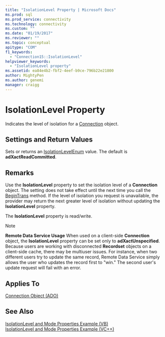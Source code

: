 ```yaml
---
title: "IsolationLevel Property | Microsoft Docs"
ms.prod: sql
ms.prod_service: connectivity
ms.technology: connectivity
ms.custom: ""
ms.date: "01/19/2017"
ms.reviewer: ""
ms.topic: conceptual
apitype: "COM"
f1_keywords: 
  - "Connection15::IsolationLevel"
helpviewer_keywords: 
  - "IsolationLevel property"
ms.assetid: ea84e4b2-fbf2-4eef-b9ce-796b22e21800
author: MightyPen
ms.author: genemi
manager: craigg
---
```

# IsolationLevel Property
Indicates the level of isolation for a [Connection](../../../ado/reference/ado-api/connection-object-ado.md) object.  
  
## Settings and Return Values  
 Sets or returns an [IsolationLevelEnum](../../../ado/reference/ado-api/isolationlevelenum.md) value. The default is **adXactReadCommitted**.  
  
## Remarks  
 Use the **IsolationLevel** property to set the isolation level of a **Connection** object. The setting does not take effect until the next time you call the [BeginTrans](../../../ado/reference/ado-api/begintrans-committrans-and-rollbacktrans-methods-ado.md) method. If the level of isolation you request is unavailable, the provider may return the next greater level of isolation without updating the **IsolationLevel** property.  
  
 The **IsolationLevel** property is read/write.  
  
> [!NOTE]
>  **Remote Data Service Usage** When used on a client-side **Connection** object, the **IsolationLevel** property can be set only to **adXactUnspecified**. Because users are working with disconnected **Recordset** objects on a client-side cache, there may be multiuser issues. For instance, when two different users try to update the same record, Remote Data Service simply allows the user who updates the record first to "win." The second user's update request will fail with an error.  
  
## Applies To  
 [Connection Object (ADO)](../../../ado/reference/ado-api/connection-object-ado.md)  
  
## See Also  
 [IsolationLevel and Mode Properties Example (VB)](../../../ado/reference/ado-api/isolationlevel-and-mode-properties-example-vb.md)   
 [IsolationLevel and Mode Properties Example (VC++)](../../../ado/reference/ado-api/isolationlevel-and-mode-properties-example-vc.md)   
